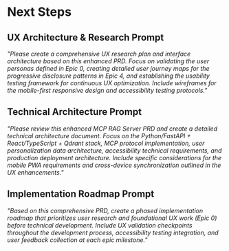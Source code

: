 # Next Steps

## UX Architecture & Research Prompt
*"Please create a comprehensive UX research plan and interface architecture based on this enhanced PRD. Focus on validating the user personas defined in Epic 0, creating detailed user journey maps for the progressive disclosure patterns in Epic 4, and establishing the usability testing framework for continuous UX optimization. Include wireframes for the mobile-first responsive design and accessibility testing protocols."*

## Technical Architecture Prompt
*"Please review this enhanced MCP RAG Server PRD and create a detailed technical architecture document. Focus on the Python/FastAPI + React/TypeScript + Qdrant stack, MCP protocol implementation, user personalization data architecture, accessibility technical requirements, and production deployment architecture. Include specific considerations for the mobile PWA requirements and cross-device synchronization outlined in the UX enhancements."*

## Implementation Roadmap Prompt
*"Based on this comprehensive PRD, create a phased implementation roadmap that prioritizes user research and foundational UX work (Epic 0) before technical development. Include UX validation checkpoints throughout the development process, accessibility testing integration, and user feedback collection at each epic milestone."*